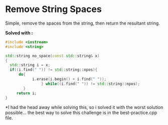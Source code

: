 # Remove String Spaces
Simple, remove the spaces from the string, then return the resultant string.

**Solved with :**
```cpp
#include <iostream>
#include <string>

std::string no_space(const std::string& x)
{
  std::string i = x;
  if((i.find(" ")) != std::string::npos){
      do{
            i.erase(i.begin() + i.find(" "));
                } while((i.find(" ")) != std::string::npos);
        }
     return i;
}
```

*I had the head away while solving this, so i solved it with the worst solution possible... the best way to solve this challenge is in the best-practice.cpp file.
